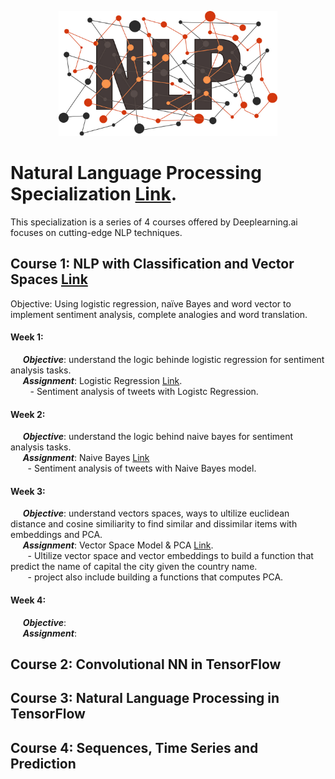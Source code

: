 <p align="center">
  <img src="https://github.com/mei-pan/Natural_Language_Processing_Specialization/blob/main/NLP_shutterstock_raindrop74-1507366230.jpg" alt="Image description" width='auto', height='200'>
</p>


# Natural Language Processing Specialization [Link](https://www.coursera.org/specializations/natural-language-processing).
  This specialization is a series of 4 courses offered by Deeplearning.ai focuses on cutting-edge NLP techniques.
  
## Course 1: NLP with Classification and Vector Spaces  [Link](https://www.coursera.org/learn/classification-vector-spaces-in-nlp?specialization=natural-language-processing)
  Objective: Using logistic regression, naïve Bayes and word vector to implement sentiment analysis, complete analogies and word translation.  
  
#### Week 1:
  &nbsp;&nbsp;&nbsp;&nbsp; __***Objective***__: understand the logic behinde logistic regression for sentiment analysis tasks.   
  &nbsp;&nbsp;&nbsp;&nbsp; __***Assignment***__: Logistic Regression [Link](https://github.com/mei-pan/Natural_Language_Processing_Specialization/blob/main/NLP_C1_W1_Logistic%20Regression%20%20.ipynb).      
  &nbsp;&nbsp;&nbsp;&nbsp;&nbsp;&nbsp;&nbsp; - Sentiment analysis of tweets with Logistc Regression.  
   
      
      
#### Week 2:
  &nbsp;&nbsp;&nbsp;&nbsp; __***Objective***__: understand the logic behind naive bayes for sentiment analysis tasks.  
  &nbsp;&nbsp;&nbsp;&nbsp; __***Assignment***__: Naive Bayes  [Link](https://github.com/mei-pan/Natural_Language_Processing_Specialization/blob/main/NLP_C1_W2_Navie%20Bayes.ipynb)  
  &nbsp;&nbsp;&nbsp;&nbsp;&nbsp;&nbsp;&nbsp;- Sentiment analysis of tweets with Naive Bayes model.
   
   
#### Week 3:
  &nbsp;&nbsp;&nbsp;&nbsp; __***Objective***__: understand vectors spaces, ways to ultilize euclidean distance and cosine similiarity to find similar and dissimilar items with embeddings and PCA.      
  &nbsp;&nbsp;&nbsp;&nbsp; __***Assignment***__: Vector Space Model & PCA [Link](https://github.com/mei-pan/Natural_Language_Processing_Specialization/blob/main/NLP_C1_W3_Vector_Space_Model.ipynb).       
  &nbsp;&nbsp;&nbsp;&nbsp;&nbsp;&nbsp;&nbsp;- Ultilize vector space and vector embeddings to build a function that predict the name of capital the city given the country name.   
  &nbsp;&nbsp;&nbsp;&nbsp;&nbsp;&nbsp;&nbsp;- project also include building a functions that computes PCA. 
    
#### Week 4:
  &nbsp;&nbsp;&nbsp;&nbsp; __***Objective***__:      
  &nbsp;&nbsp;&nbsp;&nbsp; __***Assignment***__:
      

## Course 2: Convolutional NN in TensorFlow

## Course 3: Natural Language Processing in TensorFlow

## Course 4: Sequences, Time Series and Prediction 
